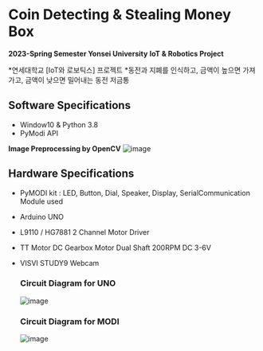 # Coin Detecting & Stealing Money Box
  **2023-Spring Semester Yonsei University**
  **IoT & Robotics Project**
  
  *연세대학교 [IoT와 로보틱스] 프로젝트
  *동전과 지폐를 인식하고, 금액이 높으면 가져가고, 금액이 낮으면 밀어내는 동전 저금통

## Software Specifications
  - Window10 & Python 3.8
  - PyModi API
 
 **Image Preprocessing by OpenCV**
 ![image](https://github.com/dn0908/CoinStealingBox/assets/94898107/8660818a-3541-4533-9fc9-e316274fee85)

## Hardware Specifications
- PyMODI kit : LED, Button, Dial, Speaker, Display, SerialCommunication Module used
- Arduino UNO
- L9110 / HG7881 2 Channel Motor Driver
- TT Motor DC Gearbox Motor Dual Shaft 200RPM DC 3-6V
- VISVI STUDY9 Webcam
  
  ### Circuit Diagram for UNO
    ![image](https://github.com/dn0908/CoinStealingBox/assets/94898107/d7042f6c-d2d6-4685-a8b4-8a263863ba20)

  ### Circuit Diagram for MODI
    ![image](https://github.com/dn0908/CoinStealingBox/assets/94898107/65a91ab4-e5b1-414c-b0a1-f0d146d108b4)



